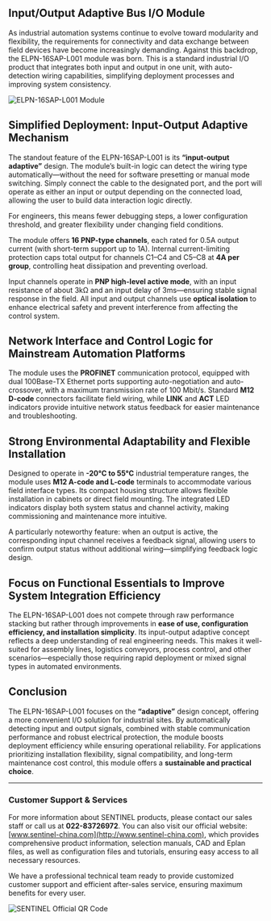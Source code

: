 ## Input/Output Adaptive Bus I/O Module

As industrial automation systems continue to evolve toward modularity and flexibility, the requirements for connectivity and data exchange between field devices have become increasingly demanding. Against this backdrop, the ELPN-16SAP-L001 module was born. This is a standard industrial I/O product that integrates both input and output in one unit, with auto-detection wiring capabilities, simplifying deployment processes and improving system consistency.

![ELPN-16SAP-L001 Module](http://image.sentinel-china.com/202504110930209.png)

## Simplified Deployment: Input-Output Adaptive Mechanism

The standout feature of the ELPN-16SAP-L001 is its **“input-output adaptive”** design. The module’s built-in logic can detect the wiring type automatically—without the need for software presetting or manual mode switching. Simply connect the cable to the designated port, and the port will operate as either an input or output depending on the connected load, allowing the user to build data interaction logic directly.

For engineers, this means fewer debugging steps, a lower configuration threshold, and greater flexibility under changing field conditions.

The module offers **16 PNP-type channels**, each rated for 0.5A output current (with short-term support up to 1A). Internal current-limiting protection caps total output for channels C1–C4 and C5–C8 at **4A per group**, controlling heat dissipation and preventing overload.

Input channels operate in **PNP high-level active mode**, with an input resistance of about 3kΩ and an input delay of 3ms—ensuring stable signal response in the field. All input and output channels use **optical isolation** to enhance electrical safety and prevent interference from affecting the control system.

## Network Interface and Control Logic for Mainstream Automation Platforms

The module uses the **PROFINET** communication protocol, equipped with dual 100Base-TX Ethernet ports supporting auto-negotiation and auto-crossover, with a maximum transmission rate of 100 Mbit/s. Standard **M12 D-code** connectors facilitate field wiring, while **LINK** and **ACT** LED indicators provide intuitive network status feedback for easier maintenance and troubleshooting.

## Strong Environmental Adaptability and Flexible Installation

Designed to operate in **-20°C to 55°C** industrial temperature ranges, the module uses **M12 A-code and L-code** terminals to accommodate various field interface types. Its compact housing structure allows flexible installation in cabinets or direct field mounting. The integrated LED indicators display both system status and channel activity, making commissioning and maintenance more intuitive.

A particularly noteworthy feature: when an output is active, the corresponding input channel receives a feedback signal, allowing users to confirm output status without additional wiring—simplifying feedback logic design.

## Focus on Functional Essentials to Improve System Integration Efficiency

The ELPN-16SAP-L001 does not compete through raw performance stacking but rather through improvements in **ease of use, configuration efficiency, and installation simplicity**. Its input-output adaptive concept reflects a deep understanding of real engineering needs. This makes it well-suited for assembly lines, logistics conveyors, process control, and other scenarios—especially those requiring rapid deployment or mixed signal types in automated environments.

## Conclusion

The ELPN-16SAP-L001 focuses on the **“adaptive”** design concept, offering a more convenient I/O solution for industrial sites. By automatically detecting input and output signals, combined with stable communication performance and robust electrical protection, the module boosts deployment efficiency while ensuring operational reliability. For applications prioritizing installation flexibility, signal compatibility, and long-term maintenance cost control, this module offers a **sustainable and practical choice**.

---

### Customer Support & Services

For more information about SENTINEL products, please contact our sales staff or call us at **022-83726972**. You can also visit our official website: [www.sentinel-china.com](http://www.sentinel-china.com), which provides comprehensive product information, selection manuals, CAD and Eplan files, as well as configuration files and tutorials, ensuring easy access to all necessary resources.

We have a professional technical team ready to provide customized customer support and efficient after-sales service, ensuring maximum benefits for every user.

![SENTINEL Official QR Code](https://image.sentinel-china.com/2024-08-24-%E5%AE%98%E6%96%B9%E4%BA%8C%E7%BB%B4%E7%A0%81%E5%90%88%E9%9B%86.png)
